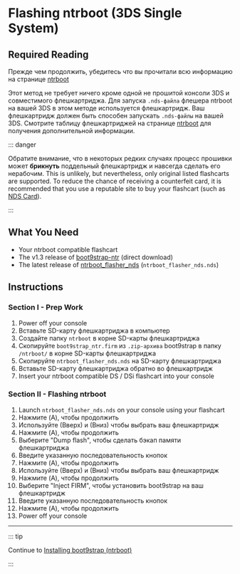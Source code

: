 # Flashing ntrboot (3DS Single System)

## Required Reading

Прежде чем продолжить, убедитесь что вы прочитали всю информацию на странице [ntrboot](ntrboot)

Этот метод не требует ничего кроме одной не прошитой консоли 3DS и совместимого флешкартриджа. Для запуска `.nds-файла` флешера ntrboot на вашей 3DS в этом методе используется флешкартридж. Ваш флешкартридж должен быть способен запускать `.nds-файлы` на вашей 3DS. Смотрите таблицу флешкартриджей на странице [ntrboot](ntrboot) для получения дополнительной информации.

::: danger

Обратите внимание, что в некоторых редких случаях процесс прошивки может **брикнуть** поддельный флешкартридж и навсегда сделать его нерабочим. This is unlikely, but nevertheless, only original listed flashcarts are supported. To reduce the chance of receiving a counterfeit card, it is recommended that you use a reputable site to buy your flashcart (such as [NDS Card](https://www.nds-card.com/)).

:::

## What You Need

- Your ntrboot compatible flashcart
- The v1.3 release of [boot9strap-ntr](https://github.com/SciresM/boot9strap/releases/download/1.3/boot9strap-1.3-ntr.zip) (direct download)
- The latest release of [ntrboot_flasher_nds](https://github.com/jason0597/ntrboot_flasher_nds/releases/latest) (`ntrboot_flasher_nds.nds`)

## Instructions

### Section I - Prep Work

1. Power off your console
2. Вставьте SD-карту флешкартриджа в компьютер
3. Создайте папку `ntrboot` в корне SD-карты флешкартриджа
4. Скопируйте `boot9strap_ntr.firm` из `.zip-архива` boot9strap в папку `/ntrboot/` в корне SD-карты флешкартриджа
5. Скопируйте `ntrboot_flasher_nds.nds` на SD-карту флешкартриджа
6. Вставьте SD-карту флешкартриджа обратно во флешкартридж
7. Insert your ntrboot compatible DS / DSi flashcart into your console

### Section II - Flashing ntrboot

1. Launch `ntrboot_flasher_nds.nds` on your console using your flashcart
2. Нажмите (A), чтобы продолжить
3. Используйте (Вверх) и (Вниз) чтобы выбрать ваш флешкартридж
4. Нажмите (A), чтобы продолжить
5. Выберите "Dump flash", чтобы сделать бэкап памяти флешкартриджа
6. Введите указанную последовательность кнопок
7. Нажмите (A), чтобы продолжить
8. Используйте (Вверх) и (Вниз) чтобы выбрать ваш флешкартридж
9. Нажмите (A), чтобы продолжить
10. Выберите "Inject FIRM", чтобы установить boot9strap на ваш флешкартридж
11. Введите указанную последовательность кнопок
12. Нажмите (A), чтобы продолжить
13. Power off your console

___

::: tip

Continue to [Installing boot9strap (ntrboot)](installing-boot9strap-\(ntrboot\))

:::
